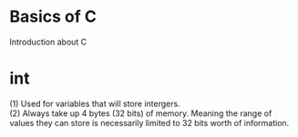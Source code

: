 # Basics of C 
 Introduction about C
# int
(1) Used for variables that will store intergers.\
(2) Always take up 4 bytes (32 bits) of memory. Meaning the range of values they can store is necessarily limited to 32 bits worth of information.

